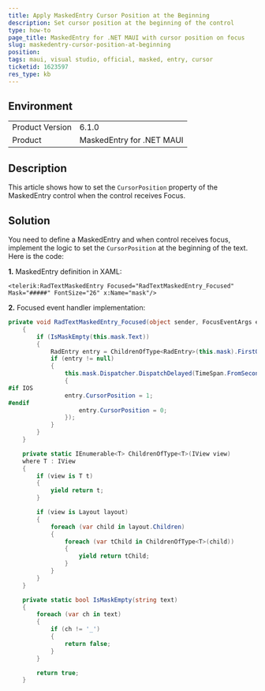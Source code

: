 ```yaml
---
title: Apply MaskedEntry Cursor Position at the Beginning
description: Set cursor position at the beginning of the control
type: how-to
page_title: MaskedEntry for .NET MAUI with cursor position on focus
slug: maskedentry-cursor-position-at-beginning
position: 
tags: maui, visual studio, official, masked, entry, cursor
ticketid: 1623597
res_type: kb
---
```


## Environment
<table>
    <tbody>
        <tr>
            <td>Product Version</td>
            <td>6.1.0</td>
        </tr>
        <tr>
            <td>Product</td>
            <td>MaskedEntry for .NET MAUI</td>
        </tr>
    </tbody>
</table>


## Description

This article shows how to set the `CursorPosition` property of the MaskedEntry control when the control receives Focus.

## Solution

You need to define a MaskedEntry and when control receives focus, implement the logic to set the `CursorPosition` at the beginning of the text. Here is the code:

**1.** MaskedEntry definition in XAML:

```
<telerik:RadTextMaskedEntry Focused="RadTextMaskedEntry_Focused" Mask="#####" FontSize="26" x:Name="mask"/>
```

**2.** Focused event handler implementation:

```C#
private void RadTextMaskedEntry_Focused(object sender, FocusEventArgs e)
    {
        if (IsMaskEmpty(this.mask.Text))
        {
            RadEntry entry = ChildrenOfType<RadEntry>(this.mask).FirstOrDefault();
            if (entry != null)
            {
                this.mask.Dispatcher.DispatchDelayed(TimeSpan.FromSeconds(0.01), () =>
                {
#if IOS
                entry.CursorPosition = 1;                            
#endif
                    entry.CursorPosition = 0;
                });
            }
        }
    }

    private static IEnumerable<T> ChildrenOfType<T>(IView view)
    where T : IView
    {
        if (view is T t)
        {
            yield return t;
        }

        if (view is Layout layout)
        {
            foreach (var child in layout.Children)
            {
                foreach (var tChild in ChildrenOfType<T>(child))
                {
                    yield return tChild;
                }
            }
        }
    }

    private static bool IsMaskEmpty(string text)
    {
        foreach (var ch in text)
        {
            if (ch != '_')
            {
                return false;
            }
        }

        return true;
    }
```
